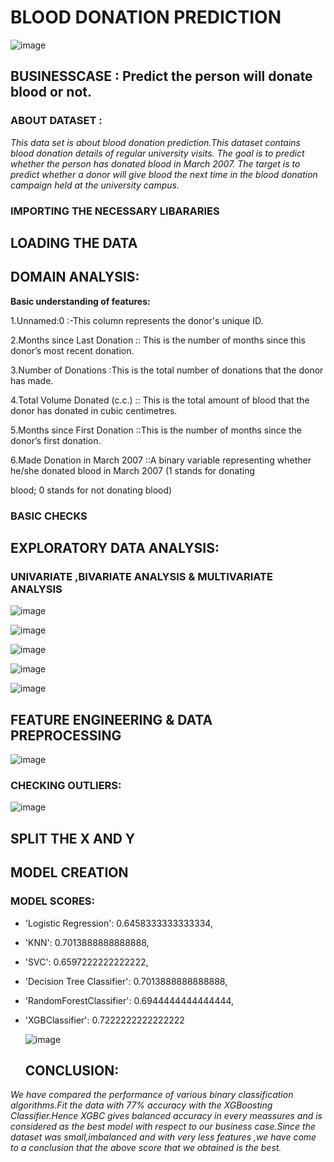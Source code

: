 # BLOOD DONATION PREDICTION 
![image](https://github.com/Tanwar-12/Blood-Donation-Prediction/assets/110081008/3044efa0-e619-47c4-b55b-67463ca2e9a9)


##  BUSINESSCASE : Predict the person will donate blood or not.
### ABOUT DATASET :
*This data set is about blood donation prediction.This dataset contains blood donation details of regular university visits. The goal is to predict whether the person has donated blood in March 2007. The target is to predict whether a donor will give blood the next time in the blood donation campaign held at the university campus.*

### IMPORTING THE NECESSARY LIBARARIES

## LOADING THE DATA

## DOMAIN ANALYSIS:

**Basic understanding of features:**

1.Unnamed:0 :-This column represents the donor's unique ID.

2.Months since Last Donation :: This is the number of months since this donor’s most recent donation.

3.Number of Donations :This is the total number of donations that the donor has made.

4.Total Volume Donated (c.c.) :: This is the total amount of blood that the donor has donated in cubic centimetres.

5.Months since First Donation ::This is the number of months since the donor’s first donation.

6.Made Donation in March 2007 ::A binary variable representing whether he/she donated blood in March 2007 (1 stands for donating

blood; 0 stands for not donating blood)

### BASIC CHECKS
## EXPLORATORY DATA ANALYSIS:
### UNIVARIATE ,BIVARIATE ANALYSIS & MULTIVARIATE ANALYSIS
![image](https://github.com/Tanwar-12/BLOOD-DONATION-PREDICTION-/assets/110081008/d329328a-568c-4f03-9fd4-bf135cead3a1)

![image](https://github.com/Tanwar-12/BLOOD-DONATION-PREDICTION-/assets/110081008/2558c12a-0b4a-4773-92c8-000c93c01feb)

![image](https://github.com/Tanwar-12/BLOOD-DONATION-PREDICTION-/assets/110081008/80fa27ed-0a21-49cd-8aa6-7bd8b12882e6)

![image](https://github.com/Tanwar-12/BLOOD-DONATION-PREDICTION-/assets/110081008/73d96432-87d9-49ce-9cda-879a49cf5ae3)

![image](https://github.com/Tanwar-12/BLOOD-DONATION-PREDICTION-/assets/110081008/7092a7c3-b217-4bf9-827c-e02925df6904)

## FEATURE ENGINEERING & DATA PREPROCESSING
![image](https://github.com/Tanwar-12/BLOOD-DONATION-PREDICTION-/assets/110081008/c2135fe1-23a6-4700-ae1c-5c01d6572d6f)

### CHECKING OUTLIERS:
![image](https://github.com/Tanwar-12/BLOOD-DONATION-PREDICTION-/assets/110081008/92338463-8277-4f46-8302-fa8f633ecf8c)

## SPLIT THE X AND Y
## MODEL CREATION
### MODEL SCORES:
* 'Logistic Regression': 0.6458333333333334,
*  'KNN': 0.7013888888888888,
* 'SVC': 0.6597222222222222,
* 'Decision Tree Classifier': 0.7013888888888888,
* 'RandomForestClassifier': 0.6944444444444444,
* 'XGBClassifier': 0.7222222222222222

  ![image](https://github.com/Tanwar-12/BLOOD-DONATION-PREDICTION-/assets/110081008/f51df2b6-a188-4e27-8186-0dbca36ec3d6)


  ## CONCLUSION:
 
*We have compared the performance of various binary classification algorithms.Fit the data with 77% accuracy with the XGBoosting Classifier.Hence XGBC gives balanced accuracy in every meassures and is considered as the best model with respect to our business case.Since the dataset was small,imbalanced and with very less features ,we have come to a conclusion that the above score that we obtained is the best.*









